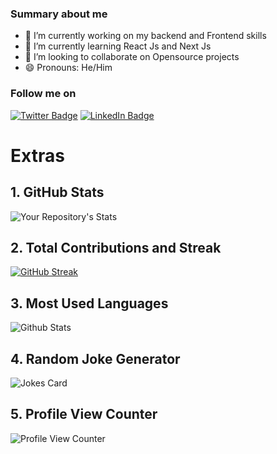<!--**Magna-tech/Magna-tech** is a ✨ _special_ ✨ repository because it `README.md` (this file) appears on your GitHub profile.-->

### Summary about me

- 🔭 I’m currently working on my backend and Frontend skills
- 🌱 I’m currently learning React Js and Next Js
- 👯 I’m looking to collaborate on Opensource projects
- 😄 Pronouns: He/Him

<!-- - 💬 Ask me about C and Java -->
<!-- - ⚡ Fun fact: I love C 😄 -->

<!-- - 📫 How to reach me: use my email (magembenath@gmail.com)-->
<!-- - 🤔 I’m looking for help with -->

<!--[![Nathan's GitHub Banner](./assets/banner.jpg)]-->

### Follow me on

[![Twitter Badge](https://img.shields.io/badge/Twitter-Profile-informational?style=flat&logo=twitter&logoColor=white&color=1CA2F1)](https://x.com/MAGEMBENATHAN)
[![LinkedIn Badge](https://img.shields.io/badge/LinkedIn-Profile-informational?style=flat&logo=linkedin&logoColor=white&color=0D76A8)](https://www.linkedin.com/in/nathanomeri/)

# Extras

## 1. GitHub Stats

![Your Repository's Stats](https://github-readme-stats.vercel.app/api?username=Magna-tech&show_icons=true&theme=dark)

## 2. Total Contributions and Streak

[![GitHub Streak](https://streak-stats.demolab.com/?user=Magna-tech&theme=dark)](https://git.io/streak-stats)

## 3. Most Used Languages

![Github Stats](https://github-readme-stats.vercel.app/api/top-langs/?username=Magna-tech&theme=tokyonight&hide_border=false&include_all_commits=true&count_private=true&layout=compact)

<!---## 4. Contributors Badge -->
<!---![Your Repository's Stats](https://contrib.rocks/image?repo=Magna-tech/Magna-tech)-->

## 4. Random Joke Generator

![Jokes Card](https://readme-jokes.vercel.app/api)

## 5. Profile View Counter

![Profile View Counter](https://komarev.com/ghpvc/?username=Magna-tech)
